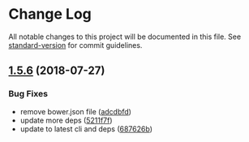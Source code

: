 # Change Log

All notable changes to this project will be documented in this file. See [standard-version](https://github.com/conventional-changelog/standard-version) for commit guidelines.

<a name="1.5.6"></a>
## [1.5.6](https://github.com/gdub22/ember-cli-less/compare/v1.5.3...v1.5.6) (2018-07-27)


### Bug Fixes

* remove bower.json file ([adcdbfd](https://github.com/gdub22/ember-cli-less/commit/adcdbfd))
* update more deps ([5211f7f](https://github.com/gdub22/ember-cli-less/commit/5211f7f))
* update to latest cli and deps ([687626b](https://github.com/gdub22/ember-cli-less/commit/687626b))

